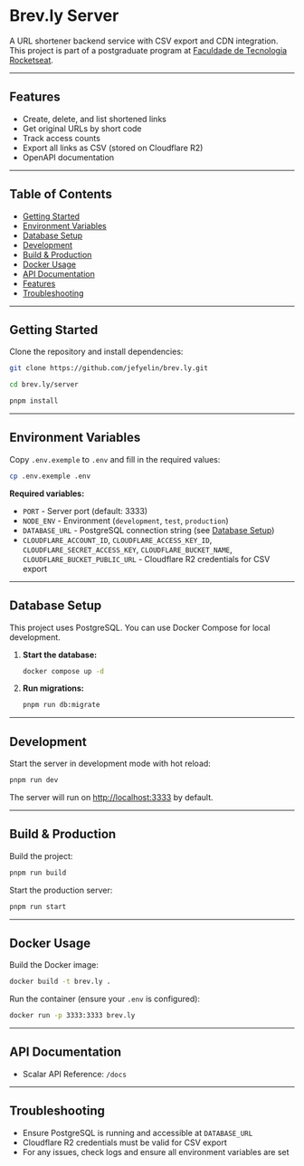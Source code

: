 # Brev.ly Server

A URL shortener backend service with CSV export and CDN integration. This project is part of a postgraduate program at [Faculdade de Tecnologia Rocketseat](https://www.rocketseat.com.br/).

---

## Features

- Create, delete, and list shortened links
- Get original URLs by short code
- Track access counts
- Export all links as CSV (stored on Cloudflare R2)
- OpenAPI documentation

---

## Table of Contents

- [Getting Started](#getting-started)
- [Environment Variables](#environment-variables)
- [Database Setup](#database-setup)
- [Development](#development)
- [Build & Production](#build--production)
- [Docker Usage](#docker-usage)
- [API Documentation](#api-documentation)
- [Features](#features)
- [Troubleshooting](#troubleshooting)

---

## Getting Started

Clone the repository and install dependencies:

```bash
git clone https://github.com/jefyelin/brev.ly.git

cd brev.ly/server

pnpm install
```

---

## Environment Variables

Copy `.env.exemple` to `.env` and fill in the required values:

```bash
cp .env.exemple .env
```

**Required variables:**

- `PORT` - Server port (default: 3333)
- `NODE_ENV` - Environment (`development`, `test`, `production`)
- `DATABASE_URL` - PostgreSQL connection string (see [Database Setup](#database-setup))
- `CLOUDFLARE_ACCOUNT_ID`, `CLOUDFLARE_ACCESS_KEY_ID`, `CLOUDFLARE_SECRET_ACCESS_KEY`, `CLOUDFLARE_BUCKET_NAME`, `CLOUDFLARE_BUCKET_PUBLIC_URL` - Cloudflare R2 credentials for CSV export

---

## Database Setup

This project uses PostgreSQL. You can use Docker Compose for local development.

1. **Start the database:**

    ```bash
    docker compose up -d
    ```

2. **Run migrations:**

    ```bash
    pnpm run db:migrate
    ```

---

## Development

Start the server in development mode with hot reload:

```bash
pnpm run dev
```

The server will run on [http://localhost:3333](http://localhost:3333) by default.

---

## Build & Production

Build the project:

```bash
pnpm run build
```

Start the production server:

```bash
pnpm run start
```

---

## Docker Usage

Build the Docker image:

```bash
docker build -t brev.ly .
```

Run the container (ensure your `.env` is configured):

```bash
docker run -p 3333:3333 brev.ly
```

---

## API Documentation

- Scalar API Reference: `/docs`

---

## Troubleshooting

- Ensure PostgreSQL is running and accessible at `DATABASE_URL`
- Cloudflare R2 credentials must be valid for CSV export
- For any issues, check logs and ensure all environment variables are set